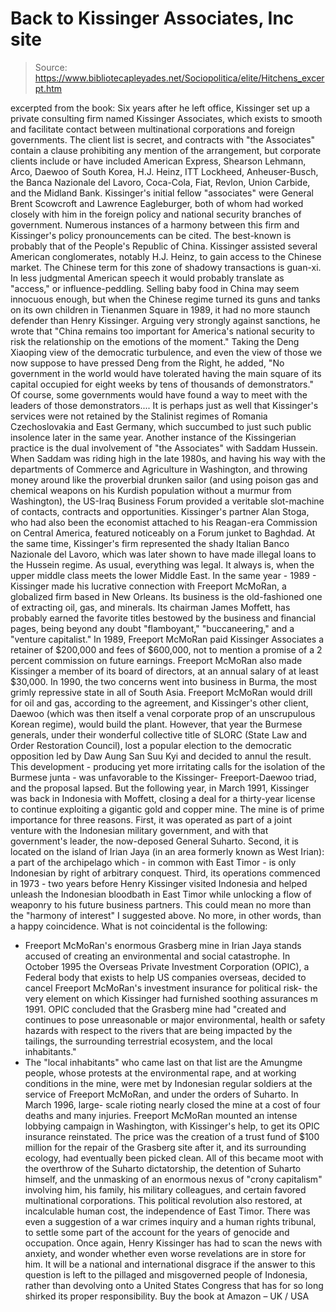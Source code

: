 # Back to Kissinger Associates, Inc site

> Source: https://www.bibliotecapleyades.net/Sociopolitica/elite/Hitchens_excerpt.htm

excerpted from the book:
Six years after he left office, Kissinger set up a private consulting firm named Kissinger Associates, which exists to smooth and facilitate contact between multinational corporations and foreign governments. The client list is secret, and contracts with "the Associates" contain a clause prohibiting any mention of the arrangement, but corporate clients include or have included American Express, Shearson Lehmann, Arco, Daewoo of South Korea, H.J. Heinz, ITT Lockheed, Anheuser-Busch, the Banca Nazionale del Lavoro, Coca-Cola, Fiat, Revlon, Union Carbide, and the Midland Bank. Kissinger's initial fellow "associates" were General Brent Scowcroft and Lawrence Eagleburger, both of whom had worked closely with him in the foreign policy and national security branches of government.
Numerous instances of a harmony between this firm and Kissinger's policy pronouncements can be cited. The best-known is probably that of the People's Republic of China. Kissinger assisted several American conglomerates, notably H.J. Heinz, to gain access to the Chinese market.
The Chinese term for this zone of shadowy transactions is guan-xi. In less judgmental American speech it would probably translate as "access," or influence-peddling. Selling baby food in China may seem innocuous enough, but when the Chinese regime turned its guns and tanks on its own children in Tienanmen Square in 1989, it had no more staunch defender than Henry Kissinger. Arguing very strongly against sanctions, he wrote that "China remains too important for America's national security to risk the relationship on the emotions of the moment." Taking the Deng Xiaoping view of the democratic turbulence, and even the view of those we now suppose to have pressed Deng from the Right, he added, "No government in the world would have tolerated having the main square of its capital occupied for eight weeks by tens of thousands of demonstrators." Of course, some governments would have found a way to meet with the leaders of those demonstrators.... It is perhaps just as well that Kissinger's services were not retained by the Stalinist regimes of Romania Czechoslovakia and East Germany, which succumbed to just such public insolence later in the same year.
Another instance of the Kissingerian practice is the dual involvement of "the Associates" with Saddam Hussein. When Saddam was riding high in the late 1980s, and having his way with the departments of Commerce and Agriculture in Washington, and throwing money around like the proverbial drunken sailor (and using poison gas and chemical weapons on his Kurdish population without a murmur from Washington), the US-Iraq Business Forum provided a veritable slot-machine of contacts, contracts and opportunities. Kissinger's partner Alan Stoga, who had also been the economist attached to his Reagan-era Commission on Central America, featured noticeably on a Forum junket to Baghdad. At the same time, Kissinger's firm represented the shady Italian Banco Nazionale del Lavoro, which was later shown to have made illegal loans to the Hussein regime. As usual, everything was legal. It always is, when the upper middle class meets the lower Middle East.
In the same year - 1989 - Kissinger made his lucrative connection with Freeport McMoRan, a globalized firm based in New Orleans. Its business is the old-fashioned one of extracting oil, gas, and minerals. Its chairman James Moffett, has probably earned the favorite titles bestowed by the business and financial pages, being beyond any doubt "flamboyant," "buccaneering," and a "venture capitalist."
In 1989, Freeport McMoRan paid Kissinger Associates a retainer of $200,000 and fees of $600,000, not to mention a promise of a 2 percent commission on future earnings. Freeport McMoRan also made Kissinger a member of its board of directors, at an annual salary of at least $30,000. In 1990, the two concerns went into business in Burma, the most grimly repressive state in all of South Asia. Freeport McMoRan would drill for oil and gas, according to the agreement, and Kissinger's other client, Daewoo (which was then itself a venal corporate prop of an unscrupulous Korean regime), would build the plant. However, that year the Burmese generals, under their wonderful collective title of SLORC (State Law and Order Restoration Council), lost a popular election to the democratic opposition led by Daw Aung San Suu Kyi and decided to annul the result. This development - producing yet more irritating calls for the isolation of the Burmese junta - was unfavorable to the Kissinger- Freeport-Daewoo triad, and the proposal lapsed.
But the following year, in March 1991, Kissinger was back in Indonesia with Moffett, closing a deal for a thirty-year license to continue exploiting a gigantic gold and copper mine. The mine is of prime importance for three reasons. First, it was operated as part of a joint venture with the Indonesian military government, and with that government's leader, the now-deposed General Suharto. Second, it is located on the island of Irian Jaya (in an area formerly known as West Irian): a part of the archipelago which - in common with East Timor - is only Indonesian by right of arbitrary conquest. Third, its operations commenced in 1973 - two years before Henry Kissinger visited Indonesia and helped unleash the Indonesian bloodbath in East Timor while unlocking a flow of weaponry to his future business partners.
This could mean no more than the "harmony of interest" I suggested above. No more, in other words, than a happy coincidence. What is not coincidental is the following:
* Freeport McMoRan's enormous Grasberg mine in Irian Jaya stands accused of creating an environmental and social catastrophe. In October 1995 the Overseas Private Investment Corporation (OPIC), a Federal body that exists to help US companies overseas, decided to cancel Freeport McMoRan's investment insurance for political risk- the very element on which Kissinger had furnished soothing assurances m 1991. OPIC concluded that the Grasberg mine had "created and continues to pose unreasonable or major environmental, health or safety hazards with respect to the rivers that are being impacted by the tailings, the surrounding terrestrial ecosystem, and the local inhabitants."
* The "local inhabitants" who came last on that list are the Amungme people, whose protests at the environmental rape, and at working conditions in the mine, were met by Indonesian regular soldiers at the service of Freeport McMoRan, and under the orders of Suharto. In March 1996, large- scale rioting nearly closed the mine at a cost of four deaths and many injuries.
Freeport McMoRan mounted an intense lobbying campaign in Washington, with Kissinger's help, to get its OPIC insurance reinstated. The price was the creation of a trust fund of $100 million for the repair of the Grasberg site after it, and its surrounding ecology, had eventually been picked clean. All of this became moot with the overthrow of the Suharto dictatorship, the detention of Suharto himself, and the unmasking of an enormous nexus of "crony capitalism" involving him, his family, his military colleagues, and certain favored multinational corporations. This political revolution also restored, at incalculable human cost, the independence of East Timor. There was even a suggestion of a war crimes inquiry and a human rights tribunal, to settle some part of the account for the years of genocide and occupation. Once again, Henry Kissinger has had to scan the news with anxiety, and wonder whether even worse revelations are in store for him. It will be a national and international disgrace if the answer to this question is left to the pillaged and misgoverned people of Indonesia, rather than devolving onto a United States Congress that has for so long shirked its proper responsibility.
Buy the book at Amazon – UK / USA
